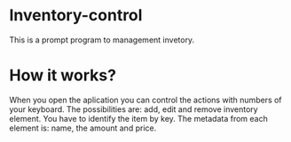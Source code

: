 # Inventory-control
This is a prompt program to management invetory. 

# How it works?
When you open the aplication you can control the actions with numbers of your keyboard. The possibilities are: add, edit and remove inventory element. You have to identify the item by key. The metadata from each element is: name, the amount and price.

